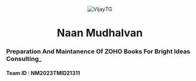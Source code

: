 <p align="center">
  <img src="https://graph.org/file/37cd67bab9bcd37f40a35.jpg" alt="VijayTG">
</p>
<h1 align="center">
  <b>Naan Mudhalvan</b>
</h1>

### Preparation And Maintanence Of ZOHO Books For Bright Ideas Consulting_

#### Team ID : NM2023TMID21311

